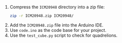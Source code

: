 1. Compress the `ICM20948` directory into a zip file:
    ```sh
    zip -r ICM20948.zip ICM20948/
    ```
2. Add the `ICM20948.zip` file into the Arduino IDE.
3. Use `code.ino` as the code base for your project.
4. Use the `test_cube.py` script to check for quadrelions.